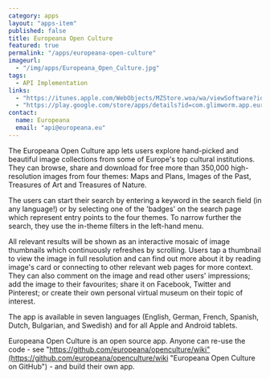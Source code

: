 ```yaml
---
category: apps
layout: "apps-item"
published: false
title: Europeana Open Culture
featured: true
permalink: "/apps/europeana-open-culture"
imageurl: 
  - "/img/apps/Europeana_Open_Culture.jpg"
tags: 
  - API Implementation
links: 
  - "https://itunes.apple.com/WebObjects/MZStore.woa/wa/viewSoftware?id=646414251&mt=8"
  - "https://play.google.com/store/apps/details?id=com.glimworm.app.europeana&hl=en"
contact: 
  name: Europeana
  email: "api@europeana.eu"
---
```


The Europeana Open Culture app lets users explore hand-picked and beautiful image collections from some of Europe's top cultural institutions. They can browse, share and download for free more than 350,000 high-resolution images from four themes: Maps and Plans, Images of the Past, Treasures of Art and Treasures of Nature.

The users can start their search by entering a keyword in the search field (in any language!) or by selecting one of the 'badges' on the search page which represent entry points to the four themes. To narrow further the search, they use the in-theme filters in the left-hand menu.

All relevant results will be shown as an interactive mosaic of image thumbnails which continuously refreshes by scrolling. Users tap a thumbnail to view the image in full resolution and can find out more about it by reading image's card or connecting to other relevant web pages for more context. They can also comment on the image and read other users' impressions; add the image to their favourites; share it on Facebook, Twitter and Pinterest; or create their own personal virtual museum on their topic of interest.

The app is available in seven languages (English, German, French, Spanish, Dutch, Bulgarian, and Swedish) and for all Apple and Android tablets.

Europeana Open Culture is an open source app. Anyone can re-use the code - see "https://github.com/europeana/openculture/wiki"(https://github.com/europeana/openculture/wiki "Europeana Open Culture on GitHub") - and build their own app.
